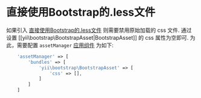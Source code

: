 直接使用Bootstrap的.less文件
=======================================

如果引入 [直接使用Bootstrap的.less文件](http://getbootstrap.com/getting-started/#customizing)
则需要禁用原始加载的 css 文件.
通过设置 [[yii\bootstrap\BootstrapAsset|BootstrapAsset]] 的 css 属性为空即可.
为此，需要配置 `assetManager` [应用组件](https://github.com/yiisoft/yii2/blob/master/docs/guide/structure-application-components.md) 为如下:

```php
    'assetManager' => [
        'bundles' => [
            'yii\bootstrap\BootstrapAsset' => [
                'css' => [],
            ]
        ]
    ]
```